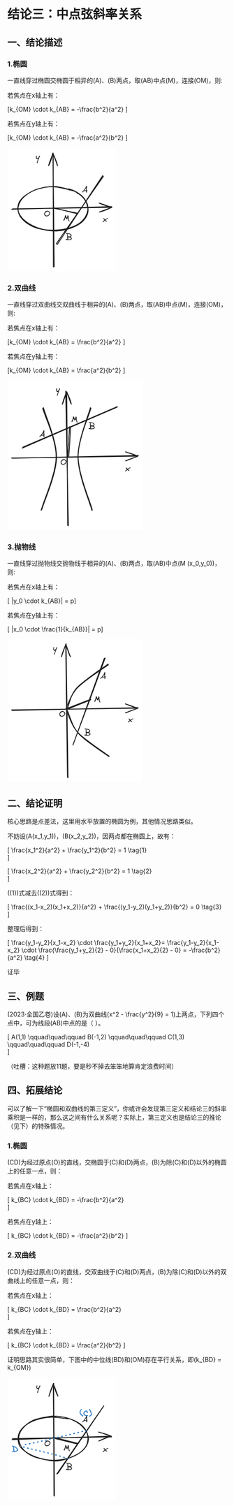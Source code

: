 # 结论三：中点弦斜率关系

## 一、结论描述

### 1.椭圆

一直线穿过椭圆交椭圆于相异的\(A\)、\(B\)两点，取\(AB\)中点\(M\)，连接\(OM\)，则:

若焦点在x轴上有：

\[k_{OM} \cdot k_{AB} = -\frac{b^2}{a^2} \]

若焦点在y轴上有：

\[k_{OM} \cdot k_{AB} = -\frac{a^2}{b^2} \]

![3_1](img/3_1.png)

### 2.双曲线

一直线穿过双曲线交双曲线于相异的\(A\)、\(B\)两点，取\(AB\)中点\(M\)，连接\(OM\)，则:

若焦点在x轴上有：

\[k_{OM} \cdot k_{AB} = \frac{b^2}{a^2} \]

若焦点在y轴上有：

\[k_{OM} \cdot k_{AB} = \frac{a^2}{b^2} \]

![3_2](img/3_2.png)

### 3.抛物线

一直线穿过抛物线交抛物线于相异的\(A\)、\(B\)两点，取\(AB\)中点\(M (x_0,y_0)\)，则:

若焦点在x轴上有：

\[ |y_0 \cdot k_{AB}| = p\]

若焦点在y轴上有：

\[ |x_0 \cdot \frac{1}{k_{AB}}| = p\]

![3_3](img/3_3.png)

## 二、结论证明

核心思路是点差法，这里用水平放置的椭圆为例，其他情况思路类似。<br>

不妨设\(A(x_1,y_1)\)，\(B(x_2,y_2)\)，因两点都在椭圆上，故有：

\[
\frac{x_1^2}{a^2} + \frac{y_1^2}{b^2} = 1 \tag{1}   
\]

\[
\frac{x_2^2}{a^2} + \frac{y_2^2}{b^2} = 1 \tag{2}   
\]

\((1)\)式减去\((2)\)式得到：

\[
\frac{(x_1-x_2)(x_1+x_2)}{a^2} + \frac{(y_1-y_2)(y_1+y_2)}{b^2} = 0 \tag{3}    
\]

整理后得到：

\[
\frac{y_1-y_2}{x_1-x_2} \cdot \frac{y_1+y_2}{x_1+x_2}= \frac{y_1-y_2}{x_1-x_2} \cdot \frac{\frac{y_1+y_2}{2} - 0}{\frac{x_1+x_2}{2} - 0} = -\frac{b^2}{a^2} \tag{4}
\]

证毕

## 三、例题

(2023·全国乙卷)设\(A\)、\(B\)为双曲线\(x^2 - \frac{y^2}{9} = 1\)上两点，下列四个点中，可为线段\(AB\)中点的是（  ）。

\[
A(1,1) \qquad\quad\qquad B(-1,2) \qquad\quad\qquad C(1,3) \qquad\quad\qquad D(-1,-4)   
\]

（吐槽：这种题放11题，要是秒不掉去笨笨地算肯定浪费时间）

## 四、拓展结论

可以了解一下“椭圆和双曲线的第三定义”，你或许会发现第三定义和结论三的斜率乘积是一样的，那么这之间有什么关系呢？实际上，第三定义也是结论三的推论（见下）的特殊情况。<br>

### 1.椭圆

\(CD\)为经过原点\(O\)的直线，交椭圆于\(C\)和\(D\)两点，\(B\)为除\(C\)和\(D\)以外的椭圆上的任意一点，则：<br>

若焦点在x轴上：

\[
k_{BC} \cdot k_{BD} = -\frac{b^2}{a^2}   
\]

若焦点在y轴上：

\[
k_{BC} \cdot k_{BD} = -\frac{a^2}{b^2} 
\]

### 2.双曲线

\(CD\)为经过原点\(O\)的直线，交双曲线于\(C\)和\(D\)两点，\(B\)为除\(C\)和\(D\)以外的双曲线上的任意一点，则：<br>

若焦点在x轴上：

\[
k_{BC} \cdot k_{BD} = \frac{b^2}{a^2}   
\]

若焦点在y轴上：

\[
k_{BC} \cdot k_{BD} = \frac{a^2}{b^2} 
\]

证明思路其实很简单，下图中的中位线\(BD\)和\(OM\)存在平行关系，即\(k_{BD} = k_{OM}\)

![3_4](img/3_4.png)